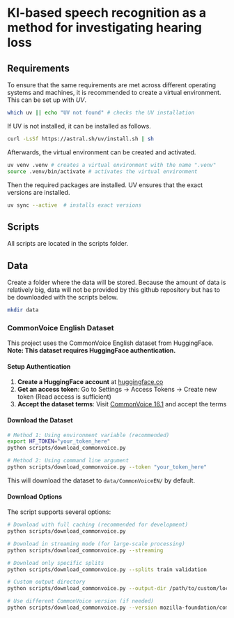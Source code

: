 # KI-based speech recognition as a method for investigating hearing loss

## Requirements

To ensure that the same requirements are met across different operating systems and machines, it is recommended to create a virtual environment. This can be set up with *UV*.

```bash
which uv || echo "UV not found" # checks the UV installation
```

If UV is not installed, it can be installed as follows.

```bash
curl -LsSf https://astral.sh/uv/install.sh | sh
```

Afterwards, the virtual environment can be created and activated.

```bash
uv venv .venv # creates a virtual environment with the name ".venv"
source .venv/bin/activate # activates the virtual environment
```

Then the required packages are installed. UV ensures that the exact versions are installed.

```bash
uv sync --active  # installs exact versions
```

## Scripts

All scripts are located in the scripts folder.

## Data

Create a folder where the data will be stored. Because the amount of data is relatively big, data will not be provided by this github repository but has to be downloaded with the scripts below.

```bash
mkdir data
```

### CommonVoice English Dataset

This project uses the CommonVoice English dataset from HuggingFace. **Note: This dataset requires HuggingFace authentication.**

#### Setup Authentication

1. **Create a HuggingFace account** at [huggingface.co](https://huggingface.co)
2. **Get an access token**: Go to Settings → Access Tokens → Create new token (Read access is sufficient)
3. **Accept the dataset terms**: Visit [CommonVoice 16.1](https://huggingface.co/datasets/mozilla-foundation/common_voice_16_1) and accept the terms

#### Download the Dataset

```bash
# Method 1: Using environment variable (recommended)
export HF_TOKEN="your_token_here"
python scripts/download_commonvoice.py

# Method 2: Using command line argument
python scripts/download_commonvoice.py --token "your_token_here"
```

This will download the dataset to `data/CommonVoiceEN/` by default.

#### Download Options

The script supports several options:

```bash
# Download with full caching (recommended for development)
python scripts/download_commonvoice.py

# Download in streaming mode (for large-scale processing)
python scripts/download_commonvoice.py --streaming

# Download only specific splits
python scripts/download_commonvoice.py --splits train validation

# Custom output directory
python scripts/download_commonvoice.py --output-dir /path/to/custom/location

# Use different CommonVoice version (if needed)
python scripts/download_commonvoice.py --version mozilla-foundation/common_voice_17_0
```